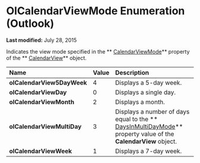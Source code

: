 
# OlCalendarViewMode Enumeration (Outlook)

 **Last modified:** July 28, 2015

Indicates the view mode specified in the  ** [CalendarViewMode](144e46ed-984f-fac0-fad3-0ff5ac9f2996.md)** property of the ** [CalendarView](37e078b9-9fc6-5894-b043-06d7257666a8.md)** object.


|**Name**|**Value**|**Description**|
|:-----|:-----|:-----|
| **olCalendarView5DayWeek**|4|Displays a 5-day week.|
| **olCalendarViewDay**|0|Displays a single day.|
| **olCalendarViewMonth**|2|Displays a month.|
| **olCalendarViewMultiDay**|3|Displays a number of days equal to the  ** [DaysInMultiDayMode](1dcb2a69-93b9-432e-56ca-7e39b040dc6f.md)** property value of the **CalendarView** object.|
| **olCalendarViewWeek**|1|Displays a 7-day week.|
